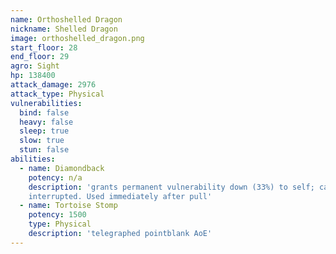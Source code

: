 ```yaml
---
name: Orthoshelled Dragon
nickname: Shelled Dragon
image: orthoshelled_dragon.png
start_floor: 28
end_floor: 29
agro: Sight
hp: 138400
attack_damage: 2976
attack_type: Physical
vulnerabilities:
  bind: false
  heavy: false
  sleep: true
  slow: true
  stun: false
abilities:
  - name: Diamondback
    potency: n/a
    description: 'grants permanent vulnerability down (33%) to self; can be
    interrupted. Used immediately after pull'
  - name: Tortoise Stomp
    potency: 1500
    type: Physical
    description: 'telegraphed pointblank AoE'
---
```

